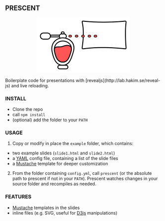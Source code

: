 ## PRESCENT
<p align="center"><img src ="logo.png" /></p>
Boilerplate code for presentations with [revealjs](http://lab.hakim.se/reveal-js) and live reloading.

### INSTALL
- Clone the repo
- call `npm install`
- (optional) add the folder to your `PATH`

### USAGE
1. Copy or modify in place the `example` folder, which contains:
 - two example slides (`slide1.html` and `slide2.html`)
 - a [YAML](http://yaml.org/) config file, containing a list of the slide files
 - a [Mustache](https://mustache.github.io/) template for deeper customization

2. From the folder containing `config.yml`, call `prescent` (or the absolute path
to prescent if not in your `PATH`). Prescent watches changes in your source folder
and recompiles as needed.

### FEATURES
- [Mustache](https://mustache.github.io/) templates in the slides
- inline files (e.g. SVG, useful for [D3js](http://d3js.org/) manipulations)
